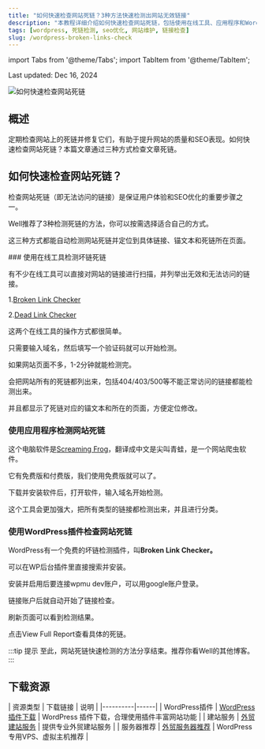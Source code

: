 ```yaml
---
title: "如何快速检查网站死链？3种方法快速检测出网站无效链接"
description: "本教程详细介绍如何快速检查网站死链，包括使用在线工具、应用程序和WordPress插件三种方法检测网站无效链接。"
tags: [wordpress, 死链检测, seo优化, 网站维护, 链接检查]
slug: /wordpress-broken-links-check
---
```


import Tabs from '@theme/Tabs';
import TabItem from '@theme/TabItem';

<div class="text-right text-sm mb-4">Last updated: Dec 16, 2024</div>

![如何快速检查网站死链](https://website-custom.com/wp-content/uploads/2024/12/link.webp)

## 概述

定期检查网站上的死链并修复它们，有助于提升网站的质量和SEO表现。如何快速检查网站死链？本篇文章通过三种方式检查文章死链。

## 如何快速检查网站死链？

检查网站死链（即无法访问的链接）是保证用户体验和SEO优化的重要步骤之一。

Well推荐了3种检测死链的方法，你可以按需选择适合自己的方式。

这三种方式都能自动检测网站死链并定位到具体链接、锚文本和死链所在页面。

<Tabs>
<TabItem value="online" label="在线工具">
### 使用在线工具检测坏链死链

有不少在线工具可以直接对网站的链接进行扫描，并列举出无效和无法访问的链接。

1.[Broken Link Checker](https://www.brokenlinkcheck.com/broken-links.php)

2.[Dead Link Checker](https://www.deadlinkchecker.com/website-dead-link-checker.asp)

这两个在线工具的操作方式都很简单。

只需要输入域名，然后填写一个验证码就可以开始检测。

如果网站页面不多，1-2分钟就能检测完。

会把网站所有的死链都列出来，包括404/403/500等不能正常访问的链接都能检测出来。

并且都显示了死链对应的锚文本和所在的页面，方便定位修改。
</TabItem>
<TabItem value="app" label="应用程序">
### 使用应用程序检测网站死链

这个电脑软件是[Screaming Frog](https://www.screamingfrog.co.uk/seo-spider/)，翻译成中文是尖叫青蛙，是一个网站爬虫软件。

它有免费版和付费版，我们使用免费版就可以了。

下载并安装软件后，打开软件，输入域名开始检测。

这个工具会更加强大，把所有类型的链接都检测出来，并且进行分类。
</TabItem>
<TabItem value="plugin" label="WordPress插件">
### 使用WordPress插件检查网站死链

WordPress有一个免费的坏链检测插件，叫**Broken Link Checker。**

可以在WP后台插件里直接搜索并安装。

安装并启用后要连接wpmu dev账户，可以用google账户登录。

链接账户后就自动开始了链接检查。

刷新页面可以看到检测结果。

点击View Full Report查看具体的死链。

:::tip 提示
至此，网站死链快速检测的方法分享结束。推荐你看Well的其他博客。
:::
</TabItem>
</Tabs>

## 下载资源

| 资源类型 | 下载链接 | 说明 |
|----------|------|
| WordPress插件 | [WordPress 插件下载](https://website-custom.com/resources/) | WordPress 插件下载，合理使用插件丰富网站功能 |
| 建站服务 | [外贸建站服务](https://website-custom.com/service/) | 提供专业外贸建站服务 |
| 服务器推荐 | [外贸服务器推荐](https://website-custom.com/service/) | WordPress专用VPS、虚拟主机推荐 |
